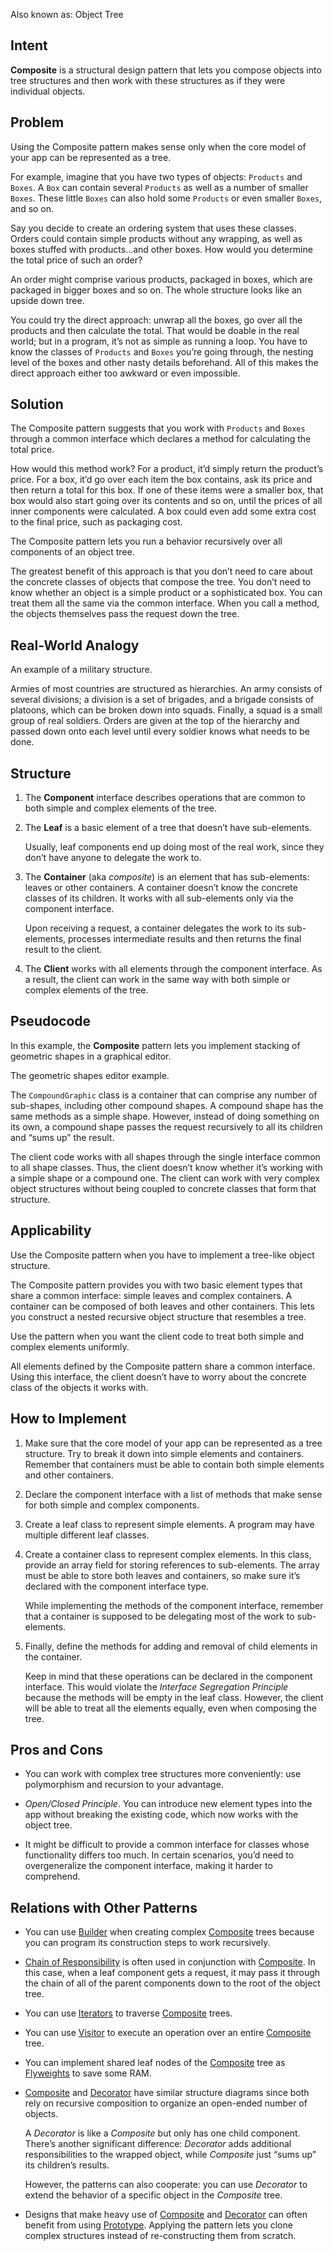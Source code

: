Also known as: Object Tree

## Intent

**Composite** is a structural design pattern that lets you compose objects into tree structures and then work with these structures as if they were individual objects.

## Problem

Using the Composite pattern makes sense only when the core model of your app can be represented as a tree.

For example, imagine that you have two types of objects: `Products` and `Boxes`. A `Box` can contain several `Products` as well as a number of smaller `Boxes`. These little `Boxes` can also hold some `Products` or even smaller `Boxes`, and so on.

Say you decide to create an ordering system that uses these classes. Orders could contain simple products without any wrapping, as well as boxes stuffed with products...and other boxes. How would you determine the total price of such an order?

An order might comprise various products, packaged in boxes, which are packaged in bigger boxes and so on. The whole structure looks like an upside down tree.

You could try the direct approach: unwrap all the boxes, go over all the products and then calculate the total. That would be doable in the real world; but in a program, it’s not as simple as running a loop. You have to know the classes of `Products` and `Boxes` you’re going through, the nesting level of the boxes and other nasty details beforehand. All of this makes the direct approach either too awkward or even impossible.

## Solution

The Composite pattern suggests that you work with `Products` and `Boxes` through a common interface which declares a method for calculating the total price.

How would this method work? For a product, it’d simply return the product’s price. For a box, it’d go over each item the box contains, ask its price and then return a total for this box. If one of these items were a smaller box, that box would also start going over its contents and so on, until the prices of all inner components were calculated. A box could even add some extra cost to the final price, such as packaging cost.

The Composite pattern lets you run a behavior recursively over all components of an object tree.

The greatest benefit of this approach is that you don’t need to care about the concrete classes of objects that compose the tree. You don’t need to know whether an object is a simple product or a sophisticated box. You can treat them all the same via the common interface. When you call a method, the objects themselves pass the request down the tree.

## Real-World Analogy

An example of a military structure.

Armies of most countries are structured as hierarchies. An army consists of several divisions; a division is a set of brigades, and a brigade consists of platoons, which can be broken down into squads. Finally, a squad is a small group of real soldiers. Orders are given at the top of the hierarchy and passed down onto each level until every soldier knows what needs to be done.

## Structure

1.  The **Component** interface describes operations that are common to both simple and complex elements of the tree.
    
2.  The **Leaf** is a basic element of a tree that doesn’t have sub-elements.
    
    Usually, leaf components end up doing most of the real work, since they don’t have anyone to delegate the work to.
    
3.  The **Container** (aka _composite_) is an element that has sub-elements: leaves or other containers. A container doesn’t know the concrete classes of its children. It works with all sub-elements only via the component interface.
    
    Upon receiving a request, a container delegates the work to its sub-elements, processes intermediate results and then returns the final result to the client.
    
4.  The **Client** works with all elements through the component interface. As a result, the client can work in the same way with both simple or complex elements of the tree.
    

## Pseudocode

In this example, the **Composite** pattern lets you implement stacking of geometric shapes in a graphical editor.

The geometric shapes editor example.

The `CompoundGraphic` class is a container that can comprise any number of sub-shapes, including other compound shapes. A compound shape has the same methods as a simple shape. However, instead of doing something on its own, a compound shape passes the request recursively to all its children and “sums up” the result.

The client code works with all shapes through the single interface common to all shape classes. Thus, the client doesn’t know whether it’s working with a simple shape or a compound one. The client can work with very complex object structures without being coupled to concrete classes that form that structure.

## Applicability

Use the Composite pattern when you have to implement a tree-like object structure.

The Composite pattern provides you with two basic element types that share a common interface: simple leaves and complex containers. A container can be composed of both leaves and other containers. This lets you construct a nested recursive object structure that resembles a tree.

Use the pattern when you want the client code to treat both simple and complex elements uniformly.

All elements defined by the Composite pattern share a common interface. Using this interface, the client doesn’t have to worry about the concrete class of the objects it works with.

## How to Implement

1.  Make sure that the core model of your app can be represented as a tree structure. Try to break it down into simple elements and containers. Remember that containers must be able to contain both simple elements and other containers.
    
2.  Declare the component interface with a list of methods that make sense for both simple and complex components.
    
3.  Create a leaf class to represent simple elements. A program may have multiple different leaf classes.
    
4.  Create a container class to represent complex elements. In this class, provide an array field for storing references to sub-elements. The array must be able to store both leaves and containers, so make sure it’s declared with the component interface type.
    
    While implementing the methods of the component interface, remember that a container is supposed to be delegating most of the work to sub-elements.
    
5.  Finally, define the methods for adding and removal of child elements in the container.
    
    Keep in mind that these operations can be declared in the component interface. This would violate the _Interface Segregation Principle_ because the methods will be empty in the leaf class. However, the client will be able to treat all the elements equally, even when composing the tree.
    

## Pros and Cons

-   You can work with complex tree structures more conveniently: use polymorphism and recursion to your advantage.
-   _Open/Closed Principle_. You can introduce new element types into the app without breaking the existing code, which now works with the object tree.

-   It might be difficult to provide a common interface for classes whose functionality differs too much. In certain scenarios, you’d need to overgeneralize the component interface, making it harder to comprehend.

## Relations with Other Patterns

-   You can use [Builder](https://refactoring.guru/pattern/builder) when creating complex [Composite](https://refactoring.guru/pattern/composite) trees because you can program its construction steps to work recursively.
    
-   [Chain of Responsibility](https://refactoring.guru/pattern/chain-of-responsibility) is often used in conjunction with [Composite](https://refactoring.guru/pattern/composite). In this case, when a leaf component gets a request, it may pass it through the chain of all of the parent components down to the root of the object tree.
    
-   You can use [Iterators](https://refactoring.guru/pattern/iterator) to traverse [Composite](https://refactoring.guru/pattern/composite) trees.
    
-   You can use [Visitor](https://refactoring.guru/pattern/visitor) to execute an operation over an entire [Composite](https://refactoring.guru/pattern/composite) tree.
    
-   You can implement shared leaf nodes of the [Composite](https://refactoring.guru/pattern/composite) tree as [Flyweights](https://refactoring.guru/pattern/flyweight) to save some RAM.
    
-   [Composite](https://refactoring.guru/pattern/composite) and [Decorator](https://refactoring.guru/pattern/decorator) have similar structure diagrams since both rely on recursive composition to organize an open-ended number of objects.
    
    A _Decorator_ is like a _Composite_ but only has one child component. There’s another significant difference: _Decorator_ adds additional responsibilities to the wrapped object, while _Composite_ just “sums up” its children’s results.
    
    However, the patterns can also cooperate: you can use _Decorator_ to extend the behavior of a specific object in the _Composite_ tree.
    
-   Designs that make heavy use of [Composite](https://refactoring.guru/pattern/composite) and [Decorator](https://refactoring.guru/pattern/decorator) can often benefit from using [Prototype](https://refactoring.guru/pattern/prototype). Applying the pattern lets you clone complex structures instead of re-constructing them from scratch.